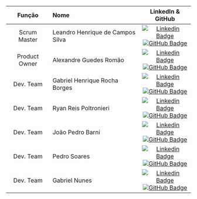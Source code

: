 | Função        | Nome           | LinkedIn & GitHub |
|:-------------:|:---------------|:--------------------------------------------------------------------------------------------------------------------------------------------------:|
| Scrum Master | Leandro Henrique de Campos Silva  | [![Linkedin Badge](https://img.shields.io/badge/Linkedin-blue?style=flat-square&logo=Linkedin&logoColor=white)](https://www.linkedin.com/in/lincoln-borsoi-35b13b23b/) <br> [![GitHub Badge](https://img.shields.io/badge/GitHub-111217?style=flat-square&logo=github&logoColor=white)](https://github.com/LeandroHCampos) |
| Product Owner  | Alexandre Guedes Romão | [![Linkedin Badge](https://img.shields.io/badge/Linkedin-blue?style=flat-square&logo=Linkedin&logoColor=white)](https://www.linkedin.com/in/gabriel-rocha-wk27) <br> [![GitHub Badge](https://img.shields.io/badge/GitHub-111217?style=flat-square&logo=github&logoColor=white)](https://github.com/Alexandreromao) |
| Dev. Team  | Gabriel Henrique Rocha Borges     | [![Linkedin Badge](https://img.shields.io/badge/Linkedin-blue?style=flat-square&logo=Linkedin&logoColor=white)](https://www.linkedin.com/in/rodolfo-rodrigues-corbalan-0148b510a/) <br> [![GitHub Badge](https://img.shields.io/badge/GitHub-111217?style=flat-square&logo=github&logoColor=white)](https://github.com/GabrielRocha-27) |
| Dev. Team  | Ryan Reis Poltronieri   | [![Linkedin Badge](https://img.shields.io/badge/Linkedin-blue?style=flat-square&logo=Linkedin&logoColor=white)](https://www.linkedin.com/in/uanderson-leonardo-1aaa722a0/) <br> [![GitHub Badge](https://img.shields.io/badge/GitHub-111217?style=flat-square&logo=github&logoColor=white)](https://github.com/iryanreiszs) |
| Dev. Team  | João Pedro Barni  | [![Linkedin Badge](https://img.shields.io/badge/Linkedin-blue?style=flat-square&logo=Linkedin&logoColor=white)](https://www.linkedin.com/in/leandro-henrique-7b8262329/) <br> [![GitHub Badge](https://img.shields.io/badge/GitHub-111217?style=flat-square&logo=github&logoColor=white)](https://github.com/SaturnSeraphin) |
| Dev. Team  | Pedro Soares   | [![Linkedin Badge](https://img.shields.io/badge/Linkedin-blue?style=flat-square&logo=Linkedin&logoColor=white)](https://www.linkedin.com/in/gustavo-moreira-43120027b/) <br> [![GitHub Badge](https://img.shields.io/badge/GitHub-111217?style=flat-square&logo=github&logoColor=white)](https://github.com/MoreiraGu) |
| Dev. Team  | Gabriel Nunes   | [![Linkedin Badge](https://img.shields.io/badge/Linkedin-blue?style=flat-square&logo=Linkedin&logoColor=white)](https://www.linkedin.com/in/gustavo-moreira-43120027b/) <br> [![GitHub Badge](https://img.shields.io/badge/GitHub-111217?style=flat-square&logo=github&logoColor=white)](https://github.com/MoreiraGu) |

